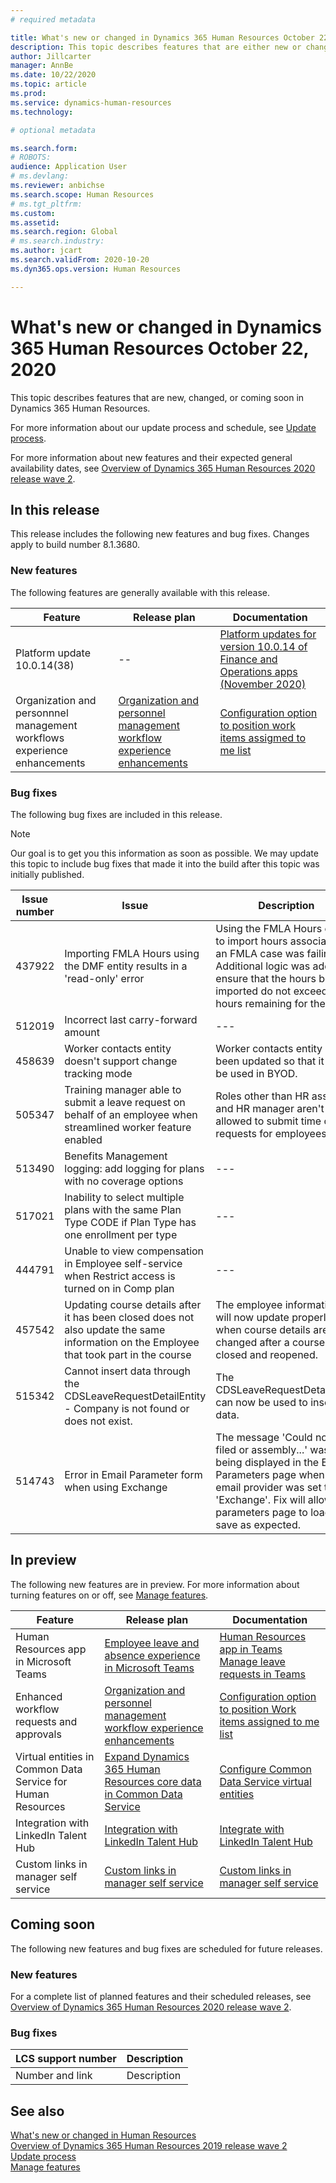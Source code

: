 ```yaml
---
# required metadata

title: What's new or changed in Dynamics 365 Human Resources October 22, 2020
description: This topic describes features that are either new or changed in Microsoft Dynamics 365 Human Resources.
author: Jillcarter
manager: AnnBe
ms.date: 10/22/2020
ms.topic: article
ms.prod:
ms.service: dynamics-human-resources
ms.technology:

# optional metadata

ms.search.form:
# ROBOTS:
audience: Application User
# ms.devlang:
ms.reviewer: anbichse
ms.search.scope: Human Resources
# ms.tgt_pltfrm:
ms.custom:
ms.assetid:
ms.search.region: Global
# ms.search.industry:
ms.author: jcart
ms.search.validFrom: 2020-10-20
ms.dyn365.ops.version: Human Resources

---
```

# What's new or changed in Dynamics 365 Human Resources October 22, 2020

This topic describes features that are new, changed, or coming soon in Dynamics 365 Human Resources.

For more information about our update process and schedule, see [Update process](hr-admin-setup-update-process.md).

For more information about new features and their expected general availability dates, see [Overview of Dynamics 365 Human Resources 2020 release wave 2](https://docs.microsoft.com/dynamics365-release-plan/2020wave2/dynamics365-human-resources/).

## In this release

This release includes the following new features and bug fixes. Changes apply to build number 8.1.3680.

### New features

The following features are generally available with this release.

| Feature | Release plan | Documentation |
| --- | --- | --- |
| Platform update 10.0.14(38) | -- | [Platform updates for version 10.0.14 of Finance and Operations apps (November 2020)](https://docs.microsoft.com/dynamics365/fin-ops-core/dev-itpro/get-started/whats-new-platform-updates-10-0-14) |
| Organization and personnnel management workflows experience enhancements | [Organization and personnel management workflow experience enhancements](https://docs.microsoft.com/dynamics365-release-plan/2020wave2/human-resources/dynamics365-human-resources/organization-personnel-management-workflow-experience-enhancements) | [Configuration option to position work items assigmed to me list](https://docs.microsoft.com/en-us/dynamics365/human-resources/hr-whats-new-2020-09-03#configuration-option-to-position-work-items-assigned-to-me-list-477004) |


### Bug fixes

The following bug fixes are included in this release.

> [!NOTE]
> Our goal is to get you this information as soon as possible. We may update this topic to include bug fixes that made it into the build after this topic was initially published.

| Issue number| Issue  | Description|
| --- | --- | --- |
| 437922 | Importing FMLA Hours using the DMF entity results in a 'read-only' error |Using the FMLA Hours entity to import hours associated to an FMLA case was failing.  Additional logic was added to ensure that the hours being imported do not exceed the hours remaining for the case.|
| 512019 | Incorrect last carry-forward amount |---|
| 458639 | Worker contacts entity doesn't support change tracking mode |Worker contacts entity has been updated so that it can be used in BYOD.|
| 505347 | Training manager able to submit a leave request on behalf of an employee when streamlined worker feature enabled |Roles other than HR assistant and HR manager aren't allowed to submit time off requests for employees.|
| 513490 | Benefits Management logging:  add logging for plans with no coverage options|---|
| 517021 | Inability to select multiple plans with the same Plan Type CODE if Plan Type has one enrollment per type |---|
| 444791 | Unable to view compensation in Employee self-service when Restrict access is turned on in Comp plan |---|
| 457542 | Updating course details after it has been closed does not also update the same information on the Employee that took part in the course  |The employee information will now update properly when course details are changed after a course is closed and reopened.|
| 515342 |Cannot insert data through the CDSLeaveRequestDetailEntity - Company is not found or does not exist. |The CDSLeaveRequestDetailEntity can now be used to insert data. |
| 514743 | Error in Email Parameter form when using Exchange |The message 'Could not load filed or assembly...' was being displayed in the Email Parameters page when the email provider was set to 'Exchange'.  Fix will allow parameters page to load and save as expected.|




## In preview

The following new features are in preview. For more information about turning features on or off, see [Manage features](hr-admin-manage-features.md).

| Feature | Release plan | Documentation |
| --- | --- | --- |
| Human Resources app in Microsoft Teams | [Employee leave and absence experience in Microsoft Teams](https://docs.microsoft.com/dynamics365-release-plan/2020wave1/dynamics365-human-resources/employee-leave-absence-experience-teams) | [Human Resources app in Teams](https://go.microsoft.com/fwlink/?linkid=2127841)<br>[Manage leave requests in Teams](hr-teams-leave-app.md) |
| Enhanced workflow requests and approvals | [Organization and personnel management workflow experience enhancements](https://docs.microsoft.com/dynamics365-release-plan/2020wave2/human-resources/dynamics365-human-resources/organization-personnel-management-workflow-experience-enhancements) | [Configuration option to position Work items assigned to me list](https://docs.microsoft.com/dynamics365/human-resources/hr-whats-new-2020-09-03#configuration-option-to-position-work-items-assigned-to-me-list-477004) |
| Virtual entities in Common Data Service for Human Resources | [Expand Dynamics 365 Human Resources core data in Common Data Service](https://docs.microsoft.com/dynamics365-release-plan/2020wave2/human-resources/dynamics365-human-resources/expand-dynamics-365-human-resources-core-data-common-data-service) | [Configure Common Data Service virtual entities](hr-admin-integration-common-data-service-virtual-entities.md) |
| Integration with LinkedIn Talent Hub | [Integration with LinkedIn Talent Hub](https://docs.microsoft.com/dynamics365-release-plan/2020wave2/human-resources/dynamics365-human-resources/integration-linkedin-talent-hub) | [Integrate with LinkedIn Talent Hub](https://docs.microsoft.com/dynamics365/human-resources/hr-admin-integration-linkedin) |
| Custom links in manager self service | [Custom links in manager self service](https://docs.microsoft.com/en-us/dynamics365-release-plan/2020wave2/human-resources/dynamics365-human-resources/custom-links-manager-self-service) | [Custom links in manager self service](https://aka.ms/MSSCustomLinks) |

## Coming soon

The following new features and bug fixes are scheduled for future releases.

### New features

For a complete list of planned features and their scheduled releases, see [Overview of Dynamics 365 Human Resources 2020 release wave 2](https://docs.microsoft.com/dynamics365-release-plan/2020wave2/dynamics365-human-resources/).

### Bug fixes

| LCS support number | Description |
| --- | --- |
| Number and link | Description |

## See also

[What's new or changed in Human Resources](hr-admin-whats-new.md)</br>
[Overview of Dynamics 365 Human Resources 2019 release wave 2](https://docs.microsoft.com/dynamics365-release-plan/2019wave2/dynamics365-human-resources/)</br>
[Update process](hr-admin-setup-update-process.md)</br>
[Manage features](hr-admin-manage-features.md)
